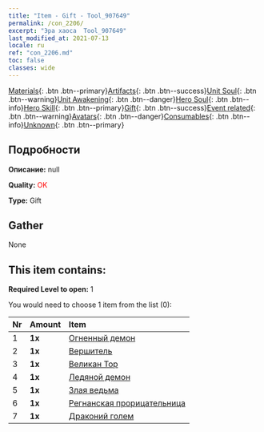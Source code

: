 ```yaml
---
title: "Item - Gift - Tool_907649"
permalink: /con_2206/
excerpt: "Эра хаоса  Tool_907649"
last_modified_at: 2021-07-13
locale: ru
ref: "con_2206.md"
toc: false
classes: wide
---
```

 [Materials](/ItemsRU/){: .btn .btn--primary}[Artifacts](/ItemsRU/Artifacts/){: .btn .btn--success}[Unit Soul](/ItemsRU/UnitSoul/){: .btn .btn--warning}[Unit Awakening](/ItemsRU/UnitAwakening/){: .btn .btn--danger}[Hero Soul](/ItemsRU/HeroSoul/){: .btn .btn--info}[Hero Skill](/ItemsRU/HeroSkill/){: .btn .btn--primary}[Gift](/ItemsRU/Gift/){: .btn .btn--success}[Event related](/ItemsRU/Events/){: .btn .btn--warning}[Avatars](/ItemsRU/Avatars/){: .btn .btn--danger}[Consumables](/ItemsRU/Consumables/){: .btn .btn--info}[Unknown](/ItemsRU/Unknown/){: .btn .btn--primary}

## Подробности
 **Описание:** null

 **Quality:** <span style="color: #FF0000">OK</span>

 **Type:** Gift

## Gather

  None

## This item contains:

 **Required Level to open:** 1

 You would need to choose 1 item from the list (0):

  | Nr | Amount |     Item    |
  |:---|:-------|:------------|
  | 1 |  **1x** | [Огненный демон](/ItemsRU/unt_234/) |  | 
  | 2 |  **1x** | [Вершитель](/ItemsRU/unt_198/) |  | 
  | 3 |  **1x** | [Великан Тор](/ItemsRU/unt_225/) |  | 
  | 4 |  **1x** | [Ледяной демон](/ItemsRU/unt_269/) |  | 
  | 5 |  **1x** | [Злая ведьма](/ItemsRU/unt_252/) |  | 
  | 6 |  **1x** | [Регнанская прорицательница](/ItemsRU/unt_279/) |  | 
  | 7 |  **1x** | [Драконий голем](/ItemsRU/unt_243/) |  | 
